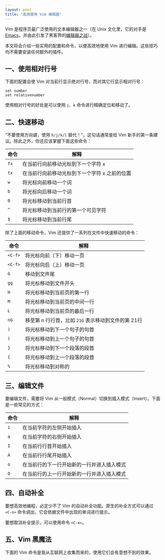 ```yaml
---
layout: post
title: "高效使用 Vim 编辑器"
---
```


<style>
  .post table th:first-child {
    width: 100px;
  }
</style>


Vim 是程序员最广泛使用的文本编辑器之一（在 Unix 文化里，它的对手是 [Emacs](https://zh.wikipedia.org/wiki/Emacs)，并由此引发了黑客界的[编辑器之战](https://zh.wikipedia.org/wiki/编辑器之战)）。

本文将会介绍一些实用的配置和命令，以便高效地使用 Vim 进行编辑。这些技巧均不需要安装任何额外的插件。

## 一、使用相对行号

下面的配置会使 Vim 对当前行显示绝对行号，而对其它行显示相对行号：

```vim
set number
set relativenumber
```

使用相对行号的好处是可以使用 `j`、`k` 命令进行精确定位和移动了。

## 二、快速移动

“不要使用方向键，使用 `h/j/k/l` 替代！”，这句话通常是给 Vim 新手的第一条建议。除此之外，你还应该掌握下面这些命令：

| 命令    | 解释   |
|---------|--------------------------------|
| `fx`    | 在当前行向前移动光标到下一个字符 x   |
| `tx`    | 在当前行向前移动光标到下一个字符 x 之前的位置   |
| `w`     | 将光标向前移动一个词   |
| `b`     | 将光标向后移动一个词   |
| `0`     | 将光标移动到当前行首   |
| `^`     | 将光标移动到当前行的第一个可见字符   |
| `$`     | 将光标移动到当前行尾   |

除了上面的移动命令，Vim 还提供了一系列在文件中快速移动的命令：

| 命令    | 解释   |
|---------|--------------------------------|
| `<C-f>` | 将光标向前（下）移动一页   |
| `<C-f>` | 将光标向后（上）移动一页   |
| `G`     | 移动到文件尾   |
| `gg`    | 将光标移动到文件开头   |
| `H`     | 将光标移动到当前页的第一行   |
| `M`     | 将光标移动到当前页的中间一行   |
| `L`     | 将光标移动到当前页的最后一行   |
| `nG`    | 移至第 n 行行首，比如 `21G` 表示移动到文件的第 21行   |
| `)`     | 将光标移动到下一个句子的句首   |
| `(`     | 将光标移动到上一个句子的句首   |
| `}`     | 将光标移动到下一个段落的段首   |
| `{`     | 将光标移动到上一个段落的段首   |
| `%`     | 将光标移动到对称的   |


## 三、编辑文件

要编辑文件，需要将 Vim 从一般模式（Normal）切换到插入模式（Insert）。下面是一些常见的方式：

| 命令    | 解释   |
|---------|--------------------------------|
| `i`     | 在当前字符的左侧开始插入   |
| `a`     | 在当前字符的右侧开始插入   |
| `I`     | 在当前行行首开始插入   |
| `A`     | 在当前行行尾开始插入   |
| `o`     | 在当前行的下一行开始新的一行并进入插入模式   |
| `O`     | 在当前行的上一行开始新的一行并进入插入模式   |



## 四、自动补全

要想高效地编程，必定少不了 Vim 的自动补全功能。原生的补全方式可以通过 `<C-n>` 命令调出，它会依据文件中出现的单词进行提示。

要想取消补全提示，可以使用命令 `<C-e>`。


## 五、Vim 黑魔法

下面的 Vim 命令是我从互联网上收集而来的，使用它们会有意想不到的效果。